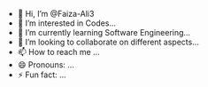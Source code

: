 - 👋 Hi, I’m @Faiza-Ali3
- 👀 I’m interested in Codes...
- 🌱 I’m currently learning Software Engineering...
- 💞️ I’m looking to collaborate on different aspects...
- 📫 How to reach me ...
- 😄 Pronouns: ...
- ⚡ Fun fact: ...

<!---
Faiza-Ali3/Faiza-Ali3 is a ✨ special ✨ repository because its `README.md` (this file) appears on your GitHub profile.
You can click the Preview link to take a look at your changes.
--->
